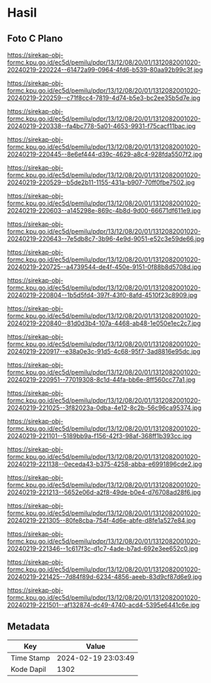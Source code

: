 # Hasil

## Foto C Plano

https://sirekap-obj-formc.kpu.go.id/ec5d/pemilu/pdpr/13/12/08/20/01/1312082001020-20240219-220224--61472a99-0964-4fd6-b539-80aa92b99c3f.jpg

https://sirekap-obj-formc.kpu.go.id/ec5d/pemilu/pdpr/13/12/08/20/01/1312082001020-20240219-220259--c71f8cc4-7819-4d74-b5e3-bc2ee35b5d7e.jpg

https://sirekap-obj-formc.kpu.go.id/ec5d/pemilu/pdpr/13/12/08/20/01/1312082001020-20240219-220338--fa4bc778-5a01-4653-9931-f75cacf11bac.jpg

https://sirekap-obj-formc.kpu.go.id/ec5d/pemilu/pdpr/13/12/08/20/01/1312082001020-20240219-220445--8e6ef444-d39c-4629-a8c4-928fda5507f2.jpg

https://sirekap-obj-formc.kpu.go.id/ec5d/pemilu/pdpr/13/12/08/20/01/1312082001020-20240219-220529--b5de2b11-1155-431a-b907-70ff0fbe7502.jpg

https://sirekap-obj-formc.kpu.go.id/ec5d/pemilu/pdpr/13/12/08/20/01/1312082001020-20240219-220603--a145298e-869c-4b8d-9d00-66671df611e9.jpg

https://sirekap-obj-formc.kpu.go.id/ec5d/pemilu/pdpr/13/12/08/20/01/1312082001020-20240219-220643--7e5db8c7-3b96-4e9d-9051-e52c3e59de66.jpg

https://sirekap-obj-formc.kpu.go.id/ec5d/pemilu/pdpr/13/12/08/20/01/1312082001020-20240219-220725--a4739544-de4f-450e-9151-0f88b8d5708d.jpg

https://sirekap-obj-formc.kpu.go.id/ec5d/pemilu/pdpr/13/12/08/20/01/1312082001020-20240219-220804--1b5d5fd4-397f-43f0-8afd-4510f23c8909.jpg

https://sirekap-obj-formc.kpu.go.id/ec5d/pemilu/pdpr/13/12/08/20/01/1312082001020-20240219-220840--81d0d3b4-107a-4468-ab48-1e050e1ec2c7.jpg

https://sirekap-obj-formc.kpu.go.id/ec5d/pemilu/pdpr/13/12/08/20/01/1312082001020-20240219-220917--e38a0e3c-91d5-4c68-95f7-3ad8816e95dc.jpg

https://sirekap-obj-formc.kpu.go.id/ec5d/pemilu/pdpr/13/12/08/20/01/1312082001020-20240219-220951--77019308-8c1d-44fa-bb6e-8ff560cc77a1.jpg

https://sirekap-obj-formc.kpu.go.id/ec5d/pemilu/pdpr/13/12/08/20/01/1312082001020-20240219-221025--3f82023a-0dba-4e12-8c2b-56c96ca95374.jpg

https://sirekap-obj-formc.kpu.go.id/ec5d/pemilu/pdpr/13/12/08/20/01/1312082001020-20240219-221101--5189bb9a-f156-42f3-98af-368ff1b393cc.jpg

https://sirekap-obj-formc.kpu.go.id/ec5d/pemilu/pdpr/13/12/08/20/01/1312082001020-20240219-221138--0eceda43-b375-4258-abba-e6991896cde2.jpg

https://sirekap-obj-formc.kpu.go.id/ec5d/pemilu/pdpr/13/12/08/20/01/1312082001020-20240219-221213--5652e06d-a2f8-49de-b0e4-d76708ad28f6.jpg

https://sirekap-obj-formc.kpu.go.id/ec5d/pemilu/pdpr/13/12/08/20/01/1312082001020-20240219-221305--80fe8cba-754f-4d6e-abfe-d8fe1a527e84.jpg

https://sirekap-obj-formc.kpu.go.id/ec5d/pemilu/pdpr/13/12/08/20/01/1312082001020-20240219-221346--1c617f3c-d1c7-4ade-b7ad-692e3ee652c0.jpg

https://sirekap-obj-formc.kpu.go.id/ec5d/pemilu/pdpr/13/12/08/20/01/1312082001020-20240219-221425--7d84f89d-6234-4856-aeeb-83d9cf87d6e9.jpg

https://sirekap-obj-formc.kpu.go.id/ec5d/pemilu/pdpr/13/12/08/20/01/1312082001020-20240219-221501--af132874-dc49-4740-acd4-5395e6441c6e.jpg


## Metadata

| Key        | Value               |
| ---------- | ------------------- |
| Time Stamp | 2024-02-19 23:03:49 |
| Kode Dapil | 1302                |



